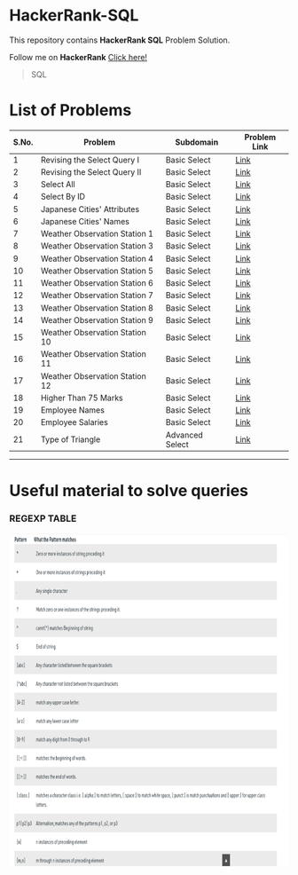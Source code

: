 # HackerRank-SQL
This repository contains **HackerRank SQL** Problem Solution.

Follow me on **HackerRank** [Click here!](https://www.hackerrank.com/arwazkhan189)

> SQL  <!--<code><img align="center" height='100' src='' alt="SQL"/></code>-->

# List of Problems

| S.No. |         Problem              | Subdomain    | Problem Link|
|-------| ---------------------------- | ------------ | ----------- |
| 1 | Revising the Select Query I  | Basic Select | [Link](https://www.hackerrank.com/challenges/revising-the-select-query/problem)|
| 2 | Revising the Select Query II  | Basic Select | [Link](https://www.hackerrank.com/challenges/revising-the-select-query-2/problem)|
| 3 | Select All  | Basic Select | [Link](https://www.hackerrank.com/challenges/select-all-sql/problem)|
| 4 | Select By ID | Basic Select | [Link](https://www.hackerrank.com/challenges/select-by-id/problem) |
| 5 | Japanese Cities' Attributes | Basic Select | [Link](https://www.hackerrank.com/challenges/japanese-cities-attributes/problem) |
| 6 | Japanese Cities' Names  | Basic Select | [Link](https://www.hackerrank.com/challenges/japanese-cities-name/problem) |
| 7 | Weather Observation Station 1  | Basic Select | [Link](https://www.hackerrank.com/challenges/weather-observation-station-1/problem) |
| 8 | Weather Observation Station 3  | Basic Select | [Link](https://www.hackerrank.com/challenges/weather-observation-station-3/problem) |
| 9 | Weather Observation Station 4  | Basic Select | [Link](https://www.hackerrank.com/challenges/weather-observation-station-4/problem) |
| 10 | Weather Observation Station 5  | Basic Select | [Link](https://www.hackerrank.com/challenges/weather-observation-station-5/problem) |
| 11 | Weather Observation Station 6  | Basic Select | [Link](https://www.hackerrank.com/challenges/weather-observation-station-6/problem) |
| 12 | Weather Observation Station 7  | Basic Select | [Link](https://www.hackerrank.com/challenges/weather-observation-station-7/problem) |
| 13 | Weather Observation Station 8  | Basic Select | [Link](https://www.hackerrank.com/challenges/weather-observation-station-8/problem) |
| 14 | Weather Observation Station 9  | Basic Select | [Link](https://www.hackerrank.com/challenges/weather-observation-station-9/problem) |
| 15 | Weather Observation Station 10  | Basic Select | [Link](https://www.hackerrank.com/challenges/weather-observation-station-10/problem) |
| 16 | Weather Observation Station 11  | Basic Select | [Link](https://www.hackerrank.com/challenges/weather-observation-station-11/problem) |
| 17 | Weather Observation Station 12  | Basic Select | [Link](https://www.hackerrank.com/challenges/weather-observation-station-12/problem) |
| 18 | Higher Than 75 Marks | Basic Select | [Link](https://www.hackerrank.com/challenges/more-than-75-marks/problem) |
| 19 | Employee Names | Basic Select | [Link](https://www.hackerrank.com/challenges/name-of-employees/problem) |
| 20 | Employee Salaries  | Basic Select | [Link](https://www.hackerrank.com/challenges/salary-of-employees/problem) |
| 21 | Type of Triangle  | Advanced Select | [Link](https://www.hackerrank.com/challenges/what-type-of-triangle/problem) |

---

# Useful material to solve queries

### REGEXP TABLE
<p align='center'>
 <img align='center' width='800' height='600' src='https://github.com/arwazkhan189/HackerRank-SQL/blob/main/Tables/regexp_sql.png' alt='regexp table'>
 
</p>
